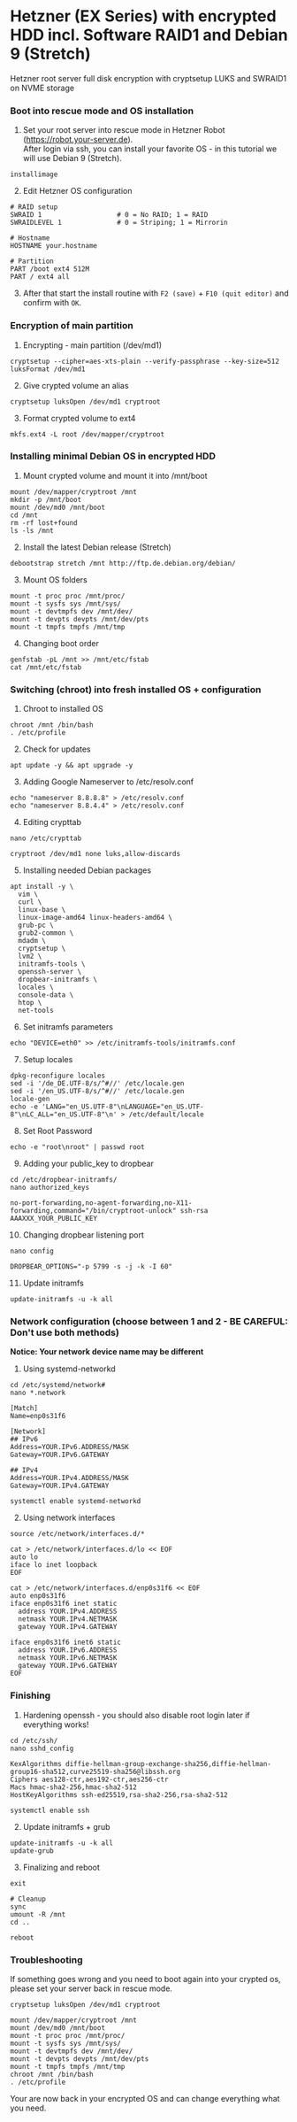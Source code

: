 # Hetzner (EX Series) with encrypted HDD incl. Software RAID1 and Debian 9 (Stretch)
Hetzner root server full disk encryption with cryptsetup LUKS and SWRAID1 on NVME storage


### Boot into rescue mode and OS installation

1. Set your root server into rescue mode in Hetzner Robot (https://robot.your-server.de).
<br>After login via ssh, you can install your favorite OS - in this tutorial we will use Debian 9 (Stretch).
```
installimage
```

2. Edit Hetzner OS configuration
```
# RAID setup
SWRAID 1                   # 0 = No RAID; 1 = RAID
SWRAIDLEVEL 1              # 0 = Striping; 1 = Mirrorin

# Hostname
HOSTNAME your.hostname

# Partition
PART /boot ext4 512M
PART / ext4 all
```

3. After that start the install routine with `F2 (save)` + `F10 (quit editor)` and confirm with `OK`.

### Encryption of main partition

1. Encrypting - main partition (/dev/md1)
```
cryptsetup --cipher=aes-xts-plain --verify-passphrase --key-size=512 luksFormat /dev/md1
```

2. Give crypted volume an alias
```
cryptsetup luksOpen /dev/md1 cryptroot
```

3. Format crypted volume to ext4
```
mkfs.ext4 -L root /dev/mapper/cryptroot
```

### Installing minimal Debian OS in encrypted HDD

1. Mount crypted volume and mount it into /mnt/boot
```
mount /dev/mapper/cryptroot /mnt
mkdir -p /mnt/boot
mount /dev/md0 /mnt/boot
cd /mnt
rm -rf lost+found
ls -ls /mnt
```

2. Install the latest Debian release (Stretch)
```
debootstrap stretch /mnt http://ftp.de.debian.org/debian/
```

3. Mount OS folders
```
mount -t proc proc /mnt/proc/
mount -t sysfs sys /mnt/sys/
mount -t devtmpfs dev /mnt/dev/
mount -t devpts devpts /mnt/dev/pts
mount -t tmpfs tmpfs /mnt/tmp
```

4. Changing boot order
```
genfstab -pL /mnt >> /mnt/etc/fstab
cat /mnt/etc/fstab
```

### Switching (chroot) into fresh installed OS + configuration

1. Chroot to installed OS
```
chroot /mnt /bin/bash
. /etc/profile
```

2. Check for updates
```
apt update -y && apt upgrade -y
```

3. Adding Google Nameserver to /etc/resolv.conf
```
echo "nameserver 8.8.8.8" > /etc/resolv.conf
echo "nameserver 8.8.4.4" > /etc/resolv.conf
```

4. Editing crypttab
```
nano /etc/crypttab
```
```
cryptroot /dev/md1 none luks,allow-discards
```

5. Installing needed Debian packages
```
apt install -y \
  vim \
  curl \
  linux-base \
  linux-image-amd64 linux-headers-amd64 \
  grub-pc \
  grub2-common \
  mdadm \
  cryptsetup \
  lvm2 \
  initramfs-tools \
  openssh-server \
  dropbear-initramfs \
  locales \
  console-data \
  htop \
  net-tools
```

6. Set initramfs parameters
```
echo "DEVICE=eth0" >> /etc/initramfs-tools/initramfs.conf
```

7. Setup locales
```
dpkg-reconfigure locales
sed -i '/de_DE.UTF-8/s/^#//' /etc/locale.gen
sed -i '/en_US.UTF-8/s/^#//' /etc/locale.gen
locale-gen
echo -e 'LANG="en_US.UTF-8"\nLANGUAGE="en_US.UTF-8"\nLC_ALL="en_US.UTF-8"\n' > /etc/default/locale
```

8. Set Root Password
```
echo -e "root\nroot" | passwd root
```

9. Adding your public_key to dropbear
```
cd /etc/dropbear-initramfs/
nano authorized_keys
```
```
no-port-forwarding,no-agent-forwarding,no-X11-forwarding,command="/bin/cryptroot-unlock" ssh-rsa AAAXXX_YOUR_PUBLIC_KEY
```

10. Changing dropbear listening port
```
nano config
```
```
DROPBEAR_OPTIONS="-p 5799 -s -j -k -I 60"
```

11. Update initramfs
```
update-initramfs -u -k all
```

### Network configuration (choose between 1 and 2 - BE CAREFUL: Don't use both methods)
**Notice: Your network device name may be different**

1. Using systemd-networkd
```
cd /etc/systemd/network#
nano *.network
```
```
[Match]
Name=enp0s31f6

[Network]
## IPv6
Address=YOUR.IPv6.ADDRESS/MASK
Gateway=YOUR.IPv6.GATEWAY

## IPv4
Address=YOUR.IPv4.ADDRESS/MASK
Gateway=YOUR.IPv4.GATEWAY
```
```
systemctl enable systemd-networkd
```

2. Using network interfaces
```
source /etc/network/interfaces.d/*
```
```
cat > /etc/network/interfaces.d/lo << EOF
auto lo
iface lo inet loopback
EOF
```
```
cat > /etc/network/interfaces.d/enp0s31f6 << EOF
auto enp0s31f6
iface enp0s31f6 inet static
  address YOUR.IPv4.ADDRESS
  netmask YOUR.IPv4.NETMASK
  gateway YOUR.IPv4.GATEWAY

iface enp0s31f6 inet6 static
  address YOUR.IPv6.ADDRESS
  netmask YOUR.IPv6.NETMASK
  gateway YOUR.IPv6.GATEWAY
EOF
```

### Finishing

1. Hardening openssh - you should also disable root login later if everything works!
```
cd /etc/ssh/
nano sshd_config
```
```
KexAlgorithms diffie-hellman-group-exchange-sha256,diffie-hellman-group16-sha512,curve25519-sha256@libssh.org
Ciphers aes128-ctr,aes192-ctr,aes256-ctr
Macs hmac-sha2-256,hmac-sha2-512
HostKeyAlgorithms ssh-ed25519,rsa-sha2-256,rsa-sha2-512
```
```
systemctl enable ssh
```

2. Update initramfs + grub
```
update-initramfs -u -k all
update-grub
```

3. Finalizing and reboot
```
exit
```
```
# Cleanup
sync
umount -R /mnt
cd ..
```
```
reboot
```


### Troubleshooting

If something goes wrong and you need to boot again into your crypted os, please set your server back in rescue mode.

```
cryptsetup luksOpen /dev/md1 cryptroot
```
```
mount /dev/mapper/cryptroot /mnt
mount /dev/md0 /mnt/boot
mount -t proc proc /mnt/proc/
mount -t sysfs sys /mnt/sys/
mount -t devtmpfs dev /mnt/dev/
mount -t devpts devpts /mnt/dev/pts
mount -t tmpfs tmpfs /mnt/tmp
chroot /mnt /bin/bash
. /etc/profile
```

Your are now back in your encrypted OS and can change everything what you need.
